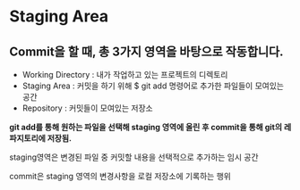# Staging Area
## Commit을 할 때, 총 3가지 영역을 바탕으로 작동합니다.

- Working Directory : 내가 작업하고 있는 프로젝트의 디렉토리
- Staging Area : 커밋을 하기 위해 $ git add 명령어로 추가한 파일들이 모여있는 공간
- Repository : 커밋들이 모여있는 저장소

 **git add를 통해 원하는 파일을 선택해 staging 영역에 올린 후 commit을 통해 git의 레파지토리에 저장됨.**
 
staging영역은 변경된 파일 중 커밋할 내용을 선택적으로 추가하는 임시 공간

commit은 staging 영역의 변경사항을 로컬 저장소에 기록하는 행위